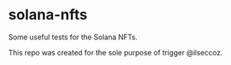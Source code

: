 # solana-nfts

Some useful tests for the Solana NFTs.

This repo was created for the sole purpose of trigger @ilseccoz.